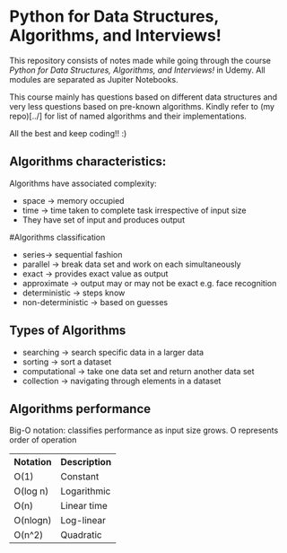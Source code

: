 # Python for Data Structures, Algorithms, and Interviews!
This repository consists of notes made while going through the course *Python for Data Structures, Algorithms, and Interviews!* 
in Udemy. All modules are separated as Jupiter Notebooks.

This course mainly has questions based on different data structures and very less questions based on pre-known algorithms.
Kindly refer to (my repo)[../] for list of named algorithms and their implementations.

All the best and keep coding!! :)

## Algorithms characteristics:
Algorithms have associated complexity:  
* space -> memory occupied  
* time -> time taken to complete task irrespective of input size  
* They have set of input and produces output

#Algorithms classification  
* series-> sequential fashion
* parallel -> break data set and work on each simultaneously
* exact -> provides exact value as output
* approximate -> output may or may not be exact e.g. face recognition
* deterministic -> steps know
* non-deterministic -> based on guesses

## Types of Algorithms
* searching -> search specific data in a larger data
* sorting -> sort a dataset
* computational -> take one data set and return another data set
* collection -> navigating through elements in a dataset

## Algorithms performance
Big-O notation: classifies performance as input size grows. O represents order of operation
<table>
  <tr>
    <th>Notation</th>
    <th>Description</th>
  </tr>
  <tr>
    <td>O(1)</td>
    <td>Constant</td>
  </tr>
  <tr>
    <td>O(log n)</td>
    <td>Logarithmic</td>
  </tr>
  <tr>
    <td>O(n)<br></td>
    <td>Linear time</td>
  </tr>
  <tr>
    <td>O(nlogn)</td>
    <td>Log-linear</td>
  </tr>
  <tr>
    <td>O(n^2)</td>
    <td>Quadratic</td>
  </tr>
</table>
